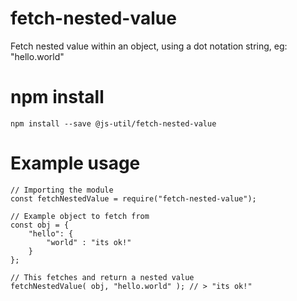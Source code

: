 # fetch-nested-value

Fetch nested value within an object, using a dot notation string, eg: "hello.world"

# npm install

```
npm install --save @js-util/fetch-nested-value
```

# Example usage

```
// Importing the module
const fetchNestedValue = require("fetch-nested-value");

// Example object to fetch from
const obj = {
	"hello": {
		"world" : "its ok!"
	}
};

// This fetches and return a nested value
fetchNestedValue( obj, "hello.world" ); // > "its ok!"
```

